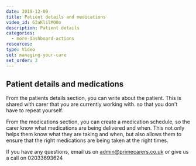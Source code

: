 ```yaml
---
date: 2019-12-09
title: Patient details and medications
video_id: 63aKlilMO0o
description: Patient details
categories:
  - more-dashboard-actions
resources:
type: Video
set: managing-your-care
set_order: 3
---
```


## Patient details and medications

From the patients details section, you can write about the patient. This is shared with carer that you are currently working with. so that you don't have to repeat yourself.

From the medications section, you can create a medication schedule, so the carer know what medications are being delivered and when. This not only helps them know what they are taking and when, but also allows them to ensure that the right medications are being taken at the right times.

If you have any questions, email us on admin@primecarers.co.uk or give us a call on 02033693624
